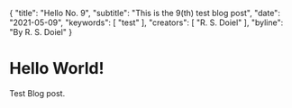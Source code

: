 {
	"title": "Hello No. 9",
	"subtitle": "This is the 9(th) test blog post",
	"date": "2021-05-09",
	"keywords": [ "test" ],
	"creators": [ "R. S. Doiel" ],
	"byline": "By R. S. Doiel"
}


# Hello World!

Test Blog post.
